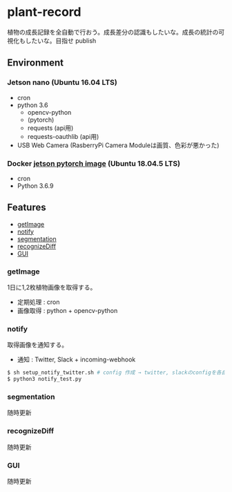 # plant-record
植物の成長記録を全自動で行おう。成長差分の認識もしたいな。成長の統計の可視化もしたいな。目指せ publish

## Environment
### Jetson nano (Ubuntu 16.04 LTS)
- cron
- python 3.6
    - opencv-python
    - (pytorch)
    - requests (api用)
    - requests-oauthlib (api用)
- USB Web Camera (RasberryPi Camera Moduleは画質、色彩が悪かった)

### Docker [jetson pytorch image](https://ngc.nvidia.com/catalog/containers/nvidia:l4t-pytorch) (Ubuntu 18.04.5 LTS)
- cron
- Python 3.6.9

## Features

- [getImage](#getImage)
- [notify](#notify)
- [segmentation](#segmentation)
- [recognizeDiff](#recognizeDiff)
- [GUI](#GUI)

<a id="getImage"></a>

### getImage

1日に1,2枚植物画像を取得する。

- 定期処理  : cron
- 画像取得  : python + opencv-python

<a id="notify"></a>

### notify

取得画像を通知する。

- 通知      : Twitter, Slack + incoming-webhook

```bash
$ sh setup_notify_twitter.sh # config 作成 → twitter, slackのconfigを各自入力
$ python3 notify_test.py
```

<a id="segmentation"></a>

### segmentation

随時更新

<a id="recognizeDiff"></a>

### recognizeDiff

随時更新

<a id="GUI"></a>

### GUI

随時更新
